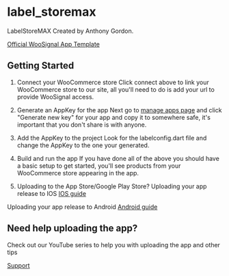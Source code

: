 # label_storemax

LabelStoreMAX
Created by Anthony Gordon.

[Official WooSignal App Template](https://woosignal.com)

## Getting Started

1. Connect your WooCommerce store
Click connect above to link your WooCommerce store to our site, all you'll need to do is add your url to provide WooSignal access.

2. Generate an AppKey for the app
Next go to [manage apps page](https://woosignal.com/dashboard/apps) and click "Generate new key" for your app and copy it to somewhere safe, it's important that you don't share is with anyone.

3. Add the AppKey to the project
Look for the labelconfig.dart file and change the AppKey to the one your generated.

4. Build and run the app
If you have done all of the above you should have a basic setup to get started, you'll see products from your WooCommerce store appearing in the app.

5. Uploading to the App Store/Google Play Store?
Uploading your app release to IOS [IOS guide](https://flutter.dev/docs/deployment/ios)

Uploading your app release to Android [Android guide](https://flutter.dev/docs/deployment/android)

## Need help uploading the app?
Check out our YouTube series to help you with uploading the app and other tips

[Support](https://woosignal.com/support)